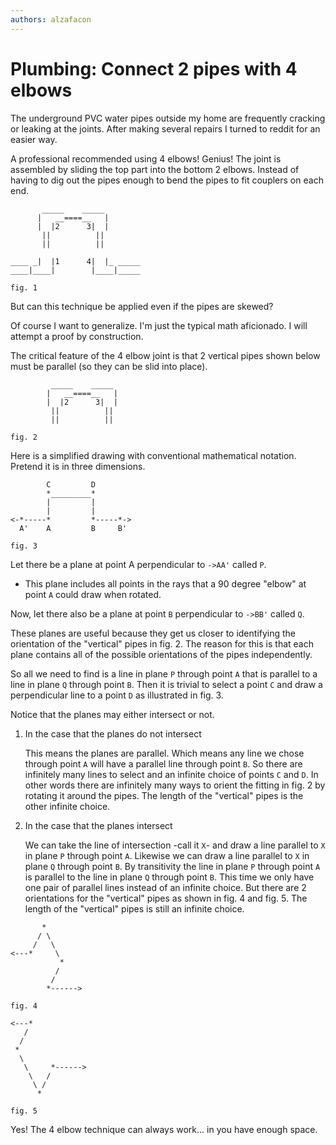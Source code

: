 ```yaml
---
authors: alzafacon
---
```


#  Plumbing: Connect 2 pipes with 4 elbows

The underground PVC water pipes outside my home are frequently cracking or leaking at the joints. After making several repairs I turned to reddit for an easier way.

A professional recommended using 4 elbows! Genius! The joint is assembled by sliding the top part into the bottom 2 elbows. Instead of having to dig out the pipes enough to bend the pipes to fit couplers on each end.

```
       _____    _____
      |   __====__   |
      |  |2      3|  |
       ||          ||
       ||          ||

____ _|  |1      4|  |_ _____
____|____|        |____|_____

fig. 1
```

But can this technique be applied even if the pipes are skewed?

<!--truncate-->

Of course I want to generalize. I'm just the typical math aficionado. I will attempt a proof by construction.

The critical feature of the 4 elbow joint is that 2 vertical pipes shown below must be parallel (so they can be slid into place).

```
         _____    _____
        |   __====__   |
        |  |2      3|  |
         ||          ||
         ||          ||

fig. 2
```


Here is a simplified drawing with conventional mathematical notation. Pretend it is in three dimensions.

```
        C         D
        *_________*
        |         |
        |         |
<-*-----*         *-----*->
  A'    A         B     B'  

fig. 3  
```

Let there be a plane at point A perpendicular to `->AA'` called `P`.

- This plane includes all points in the rays that a 90 degree "elbow" at point `A` could draw when rotated.

Now, let there also be a plane at point `B` perpendicular to `->BB'` called `Q`.

These planes are useful because they get us closer to identifying the orientation of the "vertical" pipes in fig. 2. The reason for this is that each plane contains all of the possible orientations of the pipes independently.

So all we need to find is a line in plane `P` through point `A` that is parallel to a line in plane `Q` through point `B`. Then it is trivial to select a point `C` and draw a perpendicular line to a point `D` as illustrated in fig. 3.

Notice that the planes may either intersect or not. 

1. In the case that the planes do not intersect

    This means the planes are parallel. Which means any line we chose through point `A` will have a parallel line through point `B`. So there are infinitely many lines to select and an infinite choice of points `C` and `D`. In other words there are infinitely many ways to orient the fitting in fig. 2 by rotating it around the pipes. The length of the "vertical" pipes is the other infinite choice.

2. In the case that the planes intersect

    We can take the line of intersection -call it `X`- and draw a line parallel to `X` in plane `P` through point `A`. Likewise we can draw a line parallel to `X` in plane `Q` through point `B`.
    By transitivity the line in plane `P` through point `A` is parallel to the line in plane `Q` through point `B`.
    This time we only have one pair of parallel lines instead of an infinite choice. But there are 2 orientations for the "vertical" pipes as shown in fig. 4 and fig. 5.
    The length of the "vertical" pipes is still an infinite choice.



```
       * 
      / \
     /   \
<---*     \
           * 
          /
         /
        *------>

fig. 4
```


```     
<---*     
   /       
  / 
 *     
  \      
   \     *------>
    \   /
     \ /
      *
      
fig. 5
```

Yes! The 4 elbow technique can always work... in you have enough space.


<!-- Another advantage is that the joints will be straight and without any flexing to weaken the joints.


When pipes are skewed:

Long pipes can get curved when they are laid and buried. So when a cracked section is cut out the remaining ends are slightly skewed.

Joining pipes on a grade change will also cause the pipes to be skewed. -->